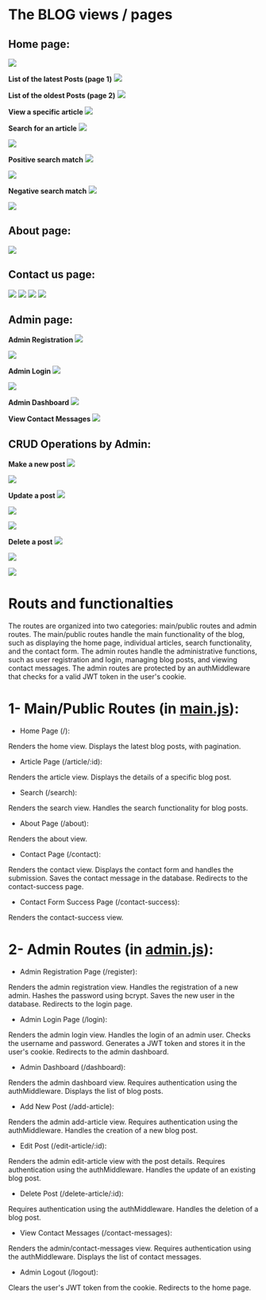 # The BLOG views / pages


## Home page:
![](readme-imgs/1.png)

**List of the latest Posts (page 1)**
![](readme-imgs/2.png)

**List of the oldest Posts (page 2)**
![](readme-imgs/3.png)

**View a specific article**
![](readme-imgs/4.png)

**Search for an article**
![](readme-imgs/5.png)

![](readme-imgs/6.png)

**Positive search match**
![](readme-imgs/7.png)

![](readme-imgs/8.png)

**Negative search match**
![](readme-imgs/9.png)

![](readme-imgs/10.png)


## About page:

![](readme-imgs/11.png)


## Contact us page:
![](readme-imgs/12.png)
![](readme-imgs/13.png)
![](readme-imgs/14.png)
![](readme-imgs/15.png)

## Admin page:

**Admin Registration**
![](readme-imgs/16.png)

![](readme-imgs/17.png)

**Admin Login**
![](readme-imgs/18.png)

![](readme-imgs/19.png)


**Admin Dashboard**
![](readme-imgs/20.png)


**View Contact Messages**
![](readme-imgs/21.png)


## CRUD Operations by Admin:

**Make a new post**
![](readme-imgs/22.png)

![](readme-imgs/23.png)


**Update a post**
![](readme-imgs/24.png)

![](readme-imgs/25.png)

![](readme-imgs/26.png)


**Delete a post**
![](readme-imgs/27.png)

![](readme-imgs/28.png)

![](readme-imgs/29.png)



# Routs and functionalties

The routes are organized into two categories: main/public routes and admin routes. 
The main/public routes handle the main functionality of the blog, such as displaying the home page, individual articles, search functionality, and the contact form. 
The admin routes handle the administrative functions, such as user registration and login, managing blog posts, and viewing contact messages. The admin routes are protected by an authMiddleware that checks for a valid JWT token in the user's cookie. 

# 1- Main/Public Routes (in [main.js](server/routes/main.js)):

* Home Page (/):

Renders the home view.
Displays the latest blog posts, with pagination.

* Article Page (/article/:id):

Renders the article view.
Displays the details of a specific blog post.

* Search (/search):

Renders the search view.
Handles the search functionality for blog posts.


* About Page (/about):

Renders the about view.

* Contact Page (/contact):

Renders the contact view.
Displays the contact form and handles the submission.
Saves the contact message in the database.
Redirects to the contact-success page.

* Contact Form Success Page (/contact-success):

Renders the contact-success view.


# 2- Admin Routes (in [admin.js](server/routes/admin.js)):

* Admin Registration Page (/register):

Renders the admin registration view.
Handles the registration of a new admin.
Hashes the password using bcrypt.
Saves the new user in the database.
Redirects to the login page.

* Admin Login Page (/login):

Renders the admin login view.
Handles the login of an admin user.
Checks the username and password.
Generates a JWT token and stores it in the user's cookie.
Redirects to the admin dashboard.

* Admin Dashboard (/dashboard):

Renders the admin dashboard view.
Requires authentication using the authMiddleware.
Displays the list of blog posts.


* Add New Post (/add-article):

Renders the admin add-article view.
Requires authentication using the authMiddleware.
Handles the creation of a new blog post.

* Edit Post (/edit-article/:id):

Renders the admin edit-article view with the post details.
Requires authentication using the authMiddleware.
Handles the update of an existing blog post.

* Delete Post (/delete-article/:id):

Requires authentication using the authMiddleware.
Handles the deletion of a blog post.

* View Contact Messages (/contact-messages):

Renders the admin/contact-messages view.
Requires authentication using the authMiddleware.
Displays the list of contact messages.

* Admin Logout (/logout):

Clears the user's JWT token from the cookie.
Redirects to the home page.

